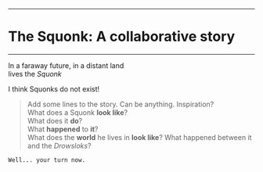 ------------------------------------
# The Squonk: A collaborative story
------------------------------------

In a faraway future, in a distant land  
lives the *Squonk*

I think Squonks do not exist!

>  Add some lines to the story. Can be anything. Inspiration?  
>  What does a Squonk **look like**?  
>  What does it **do**?  
>  What **happened** to **it**?  
>  What does the **world** he lives in **look like**?
>  What happened between it and the *Drowsloks*?

`Well... your turn now.`
